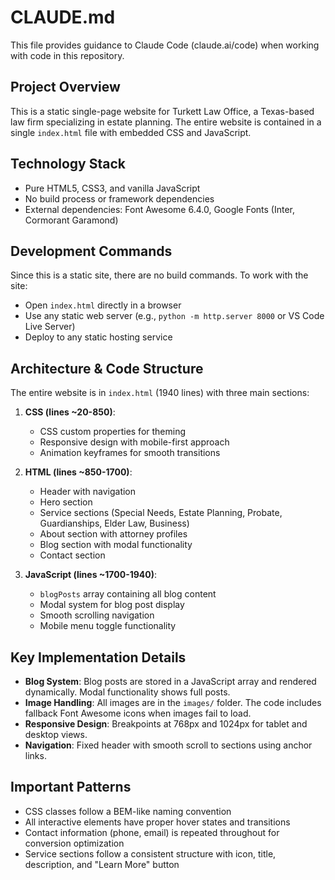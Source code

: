 # CLAUDE.md

This file provides guidance to Claude Code (claude.ai/code) when working with code in this repository.

## Project Overview
This is a static single-page website for Turkett Law Office, a Texas-based law firm specializing in estate planning. The entire website is contained in a single `index.html` file with embedded CSS and JavaScript.

## Technology Stack
- Pure HTML5, CSS3, and vanilla JavaScript
- No build process or framework dependencies
- External dependencies: Font Awesome 6.4.0, Google Fonts (Inter, Cormorant Garamond)

## Development Commands
Since this is a static site, there are no build commands. To work with the site:
- Open `index.html` directly in a browser
- Use any static web server (e.g., `python -m http.server 8000` or VS Code Live Server)
- Deploy to any static hosting service

## Architecture & Code Structure
The entire website is in `index.html` (1940 lines) with three main sections:

1. **CSS (lines ~20-850)**: 
   - CSS custom properties for theming
   - Responsive design with mobile-first approach
   - Animation keyframes for smooth transitions

2. **HTML (lines ~850-1700)**:
   - Header with navigation
   - Hero section
   - Service sections (Special Needs, Estate Planning, Probate, Guardianships, Elder Law, Business)
   - About section with attorney profiles
   - Blog section with modal functionality
   - Contact section

3. **JavaScript (lines ~1700-1940)**:
   - `blogPosts` array containing all blog content
   - Modal system for blog post display
   - Smooth scrolling navigation
   - Mobile menu toggle functionality

## Key Implementation Details
- **Blog System**: Blog posts are stored in a JavaScript array and rendered dynamically. Modal functionality shows full posts.
- **Image Handling**: All images are in the `images/` folder. The code includes fallback Font Awesome icons when images fail to load.
- **Responsive Design**: Breakpoints at 768px and 1024px for tablet and desktop views.
- **Navigation**: Fixed header with smooth scroll to sections using anchor links.

## Important Patterns
- CSS classes follow a BEM-like naming convention
- All interactive elements have proper hover states and transitions
- Contact information (phone, email) is repeated throughout for conversion optimization
- Service sections follow a consistent structure with icon, title, description, and "Learn More" button